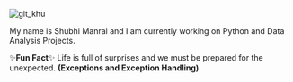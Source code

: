 ![git_khu](https://user-images.githubusercontent.com/64209503/92444824-0dc9a880-f1d1-11ea-9ca9-bd3c2047bdf3.png)

My name is Shubhi Manral and I am currently working on Python and Data Analysis Projects.

✨**Fun Fact**✨ Life is full of surprises and we must be prepared for the unexpected. **(Exceptions and Exception Handling)**


